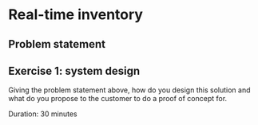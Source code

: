 # Real-time inventory 

## Problem statement


## Exercise 1: system design

Giving the problem statement above, how do you design this solution and what do you propose to the customer to do a proof of concept for.

Duration: 30 minutes